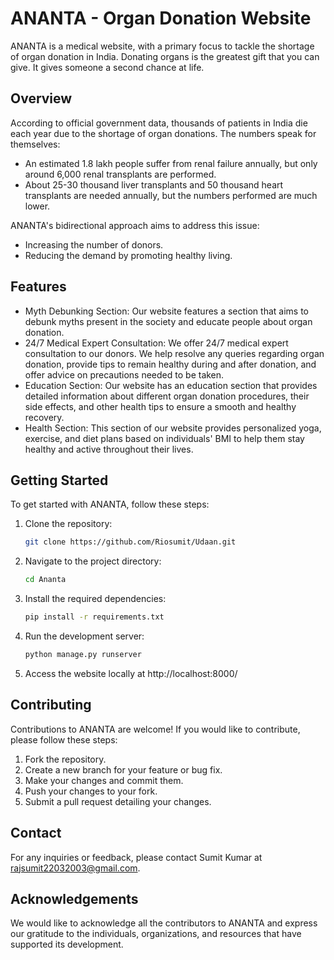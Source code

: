 # ANANTA - Organ Donation Website

ANANTA is a medical website, with a primary focus to tackle the shortage of organ donation in India. Donating organs is the greatest gift that you can give. It gives someone a second chance at life.

## Overview

According to official government data, thousands of patients in India die each year due to the shortage of organ donations. The numbers speak for themselves:
- An estimated 1.8 lakh people suffer from renal failure annually, but only around 6,000 renal transplants are performed.
- About 25-30 thousand liver transplants and 50 thousand heart transplants are needed annually, but the numbers performed are much lower.

ANANTA's bidirectional approach aims to address this issue:
- Increasing the number of donors.
- Reducing the demand by promoting healthy living.

## Features

- Myth Debunking Section: Our website features a section that aims to debunk myths present in the society and educate people about organ donation.
- 24/7 Medical Expert Consultation: We offer 24/7 medical expert consultation to our donors. We help resolve any queries regarding organ donation, provide tips to remain healthy during and after donation, and offer advice on precautions needed to be taken.
- Education Section: Our website has an education section that provides detailed information about different organ donation procedures, their side effects, and other health tips to ensure a smooth and healthy recovery.
- Health Section: This section of our website provides personalized yoga, exercise, and diet plans based on individuals' BMI to help them stay healthy and active throughout their lives.

## Getting Started

To get started with ANANTA, follow these steps:

1. Clone the repository:

   ```bash
   git clone https://github.com/Riosumit/Udaan.git

2. Navigate to the project directory:
   ```bash
   cd Ananta

3. Install the required dependencies:
   ```bash
   pip install -r requirements.txt

4. Run the development server:
   ```bash
   python manage.py runserver
   
5. Access the website locally at http://localhost:8000/

## Contributing
Contributions to ANANTA are welcome! If you would like to contribute, please follow these steps:

1. Fork the repository.
2. Create a new branch for your feature or bug fix.
3. Make your changes and commit them.
4. Push your changes to your fork.
5. Submit a pull request detailing your changes.

## Contact
For any inquiries or feedback, please contact Sumit Kumar at rajsumit22032003@gmail.com.

## Acknowledgements
We would like to acknowledge all the contributors to ANANTA and express our gratitude to the individuals, organizations, and resources that have supported its development.
